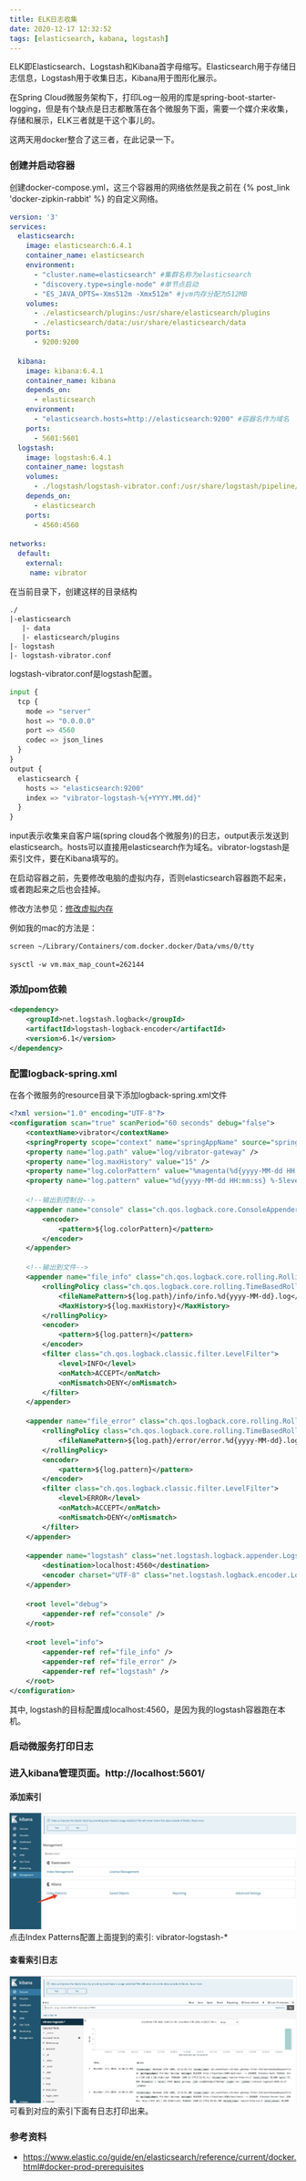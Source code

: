 ```yaml
---
title: ELK日志收集
date: 2020-12-17 12:32:52
tags: [elasticsearch, kabana, logstash]
---
```


ELK即Elasticsearch、Logstash和Kibana首字母缩写。Elasticsearch用于存储日志信息，Logstash用于收集日志，Kibana用于图形化展示。

在Spring Cloud微服务架构下，打印Log一般用的库是spring-boot-starter-logging，但是有个缺点是日志都散落在各个微服务下面，需要一个媒介来收集，存储和展示，ELK三者就是干这个事儿的。

这两天用docker整合了这三者，在此记录一下。

### 创建并启动容器

创建docker-compose.yml，这三个容器用的网络依然是我之前在 {% post_link 'docker-zipkin-rabbit' %} 的自定义网络。

<!-- more -->

```yml
version: '3'
services:
  elasticsearch:
    image: elasticsearch:6.4.1
    container_name: elasticsearch
    environment:
      - "cluster.name=elasticsearch" #集群名称为elasticsearch
      - "discovery.type=single-node" #单节点启动
      - "ES_JAVA_OPTS=-Xms512m -Xmx512m" #jvm内存分配为512MB
    volumes:
      - ./elasticsearch/plugins:/usr/share/elasticsearch/plugins
      - ./elasticsearch/data:/usr/share/elasticsearch/data
    ports:
      - 9200:9200

  kibana:
    image: kibana:6.4.1
    container_name: kibana
    depends_on:
      - elasticsearch
    environment:
      - "elasticsearch.hosts=http://elasticsearch:9200" #容器名作为域名
    ports:
      - 5601:5601
  logstash:
    image: logstash:6.4.1
    container_name: logstash
    volumes:
      - ./logstash/logstash-vibrator.conf:/usr/share/logstash/pipeline/logstash.conf
    depends_on:
      - elasticsearch
    ports:
      - 4560:4560

networks:
  default:
    external:
     name: vibrator
```

在当前目录下，创建这样的目录结构
```
./
|-elasticsearch
   |- data
   |- elasticsearch/plugins
|- logstash
|- logstash-vibrator.conf
```
logstash-vibrator.conf是logstash配置。
```python
input {
  tcp {
    mode => "server"
    host => "0.0.0.0"
    port => 4560
    codec => json_lines
  }
}
output {
  elasticsearch {
    hosts => "elasticsearch:9200"
    index => "vibrator-logstash-%{+YYYY.MM.dd}"
  }
}
```
input表示收集来自客户端(spring cloud各个微服务)的日志，output表示发送到elasticsearch。hosts可以直接用elasticsearch作为域名。vibrator-logstash是索引文件，要在Kibana填写的。

在启动容器之前，先要修改电脑的虚拟内存，否则elasticsearch容器跑不起来，或者跑起来之后也会挂掉。

修改方法参见：[修改虚拟内存](https://www.elastic.co/guide/en/elasticsearch/reference/current/docker.html#docker-prod-prerequisites)

例如我的mac的方法是：
```
screen ~/Library/Containers/com.docker.docker/Data/vms/0/tty

sysctl -w vm.max_map_count=262144
```
### 添加pom依赖
```xml
<dependency>
    <groupId>net.logstash.logback</groupId>
    <artifactId>logstash-logback-encoder</artifactId>
    <version>6.1</version>
</dependency>
```
### 配置logback-spring.xml
在各个微服务的resource目录下添加logback-spring.xml文件
```xml
<?xml version="1.0" encoding="UTF-8"?>
<configuration scan="true" scanPeriod="60 seconds" debug="false">
    <contextName>vibrator</contextName>
    <springProperty scope="context" name="springAppName" source="spring.application.name"/>
    <property name="log.path" value="log/vibrator-gateway" />
    <property name="log.maxHistory" value="15" />
    <property name="log.colorPattern" value="%magenta(%d{yyyy-MM-dd HH:mm:ss}) %highlight(%-5level) %boldCyan([${springAppName:-},%X{X-B3-TraceId:-},%X{X-B3-SpanId:-},%X{X-Span-Export:-}]) %yellow(%thread) %green(%logger) %msg%n"/>
    <property name="log.pattern" value="%d{yyyy-MM-dd HH:mm:ss} %-5level [${springAppName:-},%X{X-B3-TraceId:-},%X{X-B3-SpanId:-},%X{X-Span-Export:-}] %thread %logger %msg%n"/>

    <!--输出到控制台-->
    <appender name="console" class="ch.qos.logback.core.ConsoleAppender">
        <encoder>
            <pattern>${log.colorPattern}</pattern>
        </encoder>
    </appender>

    <!--输出到文件-->
    <appender name="file_info" class="ch.qos.logback.core.rolling.RollingFileAppender">
        <rollingPolicy class="ch.qos.logback.core.rolling.TimeBasedRollingPolicy">
            <fileNamePattern>${log.path}/info/info.%d{yyyy-MM-dd}.log</fileNamePattern>
            <MaxHistory>${log.maxHistory}</MaxHistory>
        </rollingPolicy>
        <encoder>
            <pattern>${log.pattern}</pattern>
        </encoder>
        <filter class="ch.qos.logback.classic.filter.LevelFilter">
            <level>INFO</level>
            <onMatch>ACCEPT</onMatch>
            <onMismatch>DENY</onMismatch>
        </filter>
    </appender>

    <appender name="file_error" class="ch.qos.logback.core.rolling.RollingFileAppender">
        <rollingPolicy class="ch.qos.logback.core.rolling.TimeBasedRollingPolicy">
            <fileNamePattern>${log.path}/error/error.%d{yyyy-MM-dd}.log</fileNamePattern>
        </rollingPolicy>
        <encoder>
            <pattern>${log.pattern}</pattern>
        </encoder>
        <filter class="ch.qos.logback.classic.filter.LevelFilter">
            <level>ERROR</level>
            <onMatch>ACCEPT</onMatch>
            <onMismatch>DENY</onMismatch>
        </filter>
    </appender>

    <appender name="logstash" class="net.logstash.logback.appender.LogstashTcpSocketAppender">
        <destination>localhost:4560</destination>
        <encoder charset="UTF-8" class="net.logstash.logback.encoder.LogstashEncoder"/>
    </appender>

    <root level="debug">
        <appender-ref ref="console" />
    </root>

    <root level="info">
        <appender-ref ref="file_info" />
        <appender-ref ref="file_error" />
        <appender-ref ref="logstash" />
    </root>
</configuration>
```
其中, logstash的目标配置成localhost:4560，是因为我的logstash容器跑在本机。

### 启动微服务打印日志

### 进入kibana管理页面。http://localhost:5601/

#### 添加索引
![流程图](elasticsearch-kabana-logstash/cfg-1.jpg)
点击Index Patterns配置上面提到的索引: vibrator-logstash-*

#### 查看索引日志
![流程图](elasticsearch-kabana-logstash/cfg-2.jpg)
可看到对应的索引下面有日志打印出来。


### 参考资料
- https://www.elastic.co/guide/en/elasticsearch/reference/current/docker.html#docker-prod-prerequisites
